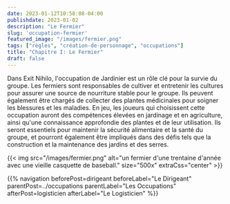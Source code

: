 ```yaml
---
date: 2023-01-12T10:58:08-04:00
publishdate: 2023-01-02
description: "Le Fermier"
slug: 'occupation-fermier'
featured_image: "/images/fermier.png"
tags: ["règles", "création-de-personnage", "occupations"]
title: "Chapitre I: Le Fermier"
draft: false
---
```


Dans Exit Nihilo, l'occupation de Jardinier est un rôle clé pour la survie du groupe. Les fermiers sont responsables de cultiver et entretenir les cultures pour assurer une source de nourriture stable pour le groupe. Ils peuvent également être chargés de collecter des plantes médicinales pour soigner les blessures et les maladies. En jeu, les joueurs qui choisissent cette occupation auront des compétences élevées en jardinage et en agriculture, ainsi qu'une connaissance approfondie des plantes et de leur utilisation. Ils seront essentiels pour maintenir la sécurité alimentaire et la santé du groupe, et pourront également être impliqués dans des défis tels que la construction et la maintenance des jardins et des serres.

{{< img src="/images/fermier.png" alt="un fermier d'une trentaine d'année avec une vieille casquette de baseball." size="500x" extraCss="center" >}}

{{% navigation beforePost=dirigeant beforeLabel="Le Dirigeant" parentPost=../occupations parentLabel="Les Occupations" afterPost=logisticien afterLabel="Le Logisticien" %}}